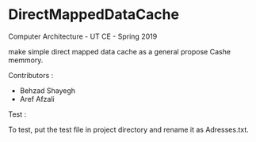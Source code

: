 # DirectMappedDataCache
Computer Architecture - UT CE - Spring 2019

make simple direct mapped data cache as a general propose Cashe memmory.

Contributors :

 - Behzad Shayegh
 - Aref Afzali

Test :

To test, put the test file in project directory and rename it as Adresses.txt.
